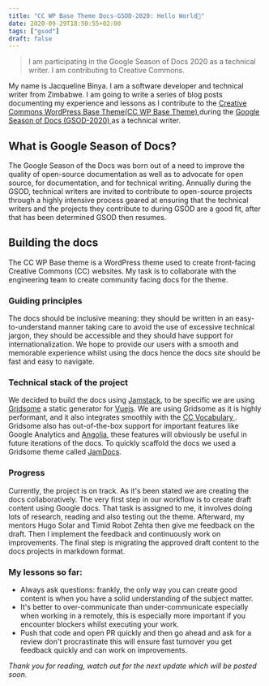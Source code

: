 ```yaml
---
title: "CC WP Base Theme Docs-GSOD-2020: Hello World🚀"
date: 2020-09-29T18:50:55+02:00
tags: ["gsod"]
draft: false
---
```


> I am participating in the Google Season of Docs 2020 as a technical writer. I am contributing to Creative Commons.

My name is Jacqueline Binya. I am a software developer and technical writer from Zimbabwe. I am going to write a series of blog posts documenting my experience and lessons as I  contribute to the <a class="article-link" href="https://github.com/creativecommons/wp-theme-base"> Creative Commons WordPress Base Theme(CC WP Base Theme) </a> during the <a class="article-link" href="https://developers.google.com/season-of-docs">Google Season of Docs (GSOD-2020) </a> as a technical writer.

## What is Google Season of Docs?

The Google Season of the Docs was born out of a need to improve the quality of open-source documentation as well as to advocate for open source, for documentation, and for technical writing. Annually during the GSOD, technical writers are invited to contribute to open-source projects through a highly intensive process geared at ensuring that the technical writers and the projects they contribute to during GSOD are a good fit, after that has been determined GSOD then resumes.

## Building the docs
The CC WP Base theme is a WordPress theme used to create front-facing Creative Commons (CC) websites. My task is to collaborate with the engineering team to create community facing docs for the theme.

### Guiding principles
The docs should be inclusive meaning: they should be written in an easy-to-understand manner taking care to avoid the use of excessive technical jargon, they should be accessible and they should have support for internationalization. We hope to provide our users with a smooth and memorable experience whilst using the docs hence the docs site should be fast and easy to navigate.

### Technical stack of the project
We decided to build the docs using <a href="https://jamstack.org/" class="article-link">Jamstack</a>, to be specific we are using  <a href="https://gridsome.org/" class="article-link">Gridsome</a> a static generator for <a href="https://vuejs.org/" class="article-link">Vuejs</a>. We are using Gridsome as it is highly performant, and it also integrates smoothly with the <a href="https://cc-vocabulary.netlify.app/" class="article-link"> CC Vocabulary </a>. Gridsome also has out-of-the-box support for important features like Google Analytics and <a href="https://www.algolia.com/" class="article-link">Angolia</a>, these features will obviously be useful in future iterations of the docs. To quickly scaffold the docs we used a Gridsome theme called <a href="https://gridsome.org/starters/jamdocs/" class="article-link">JamDocs</a>.

### Progress
Currently, the project is on track. As it's been stated we are creating the docs collaboratively. The very first step in our workflow is to create draft content using Google docs. That task is assigned to me, it involves doing lots of research, reading and also testing out the theme. Afterward, my mentors Hugo Solar and Timid Robot Zehta then give me feedback on the draft. Then I implement the feedback and continuously work on improvements. The final step is migrating the approved draft content to the docs projects in markdown format.

### My lessons so far:
- Always ask questions: frankly, the only way you can create good content is when you have a solid understanding of the subject matter.
- It's better to over-communicate than under-communicate especially when working in a remotely, this is especially more important if you encounter blockers whilst executing your work.
- Push that code and open PR quickly and then go ahead and ask for a review don't procrastinate this will ensure  fast turnover you get feedback quickly and can work on improvements.

_Thank you for reading, watch out for the next update which will be posted soon._